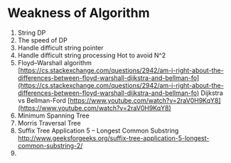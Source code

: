 # Weakness of Algorithm

1. String DP
2. The speed of DP
3. Handle difficult string pointer
4. Handle difficult string processing      Hot to avoid N^2
5. Floyd–Warshall algorithm  
   [https://cs.stackexchange.com/questions/2942/am-i-right-about-the-differences-between-floyd-warshall-dijkstra-and-bellman-fo](https://cs.stackexchange.com/questions/2942/am-i-right-about-the-differences-between-floyd-warshall-dijkstra-and-bellman-fo)
   Dijkstra vs Bellman-Ford
   [https://www.youtube.com/watch?v=2raV0H9KqY8](https://www.youtube.com/watch?v=2raV0H9KqY8)
6. Minimum Spanning Tree
7. Morris Traversal Tree
8. Suffix Tree Application 5 – Longest Common Substring http://www.geeksforgeeks.org/suffix-tree-application-5-longest-common-substring-2/
9. 


